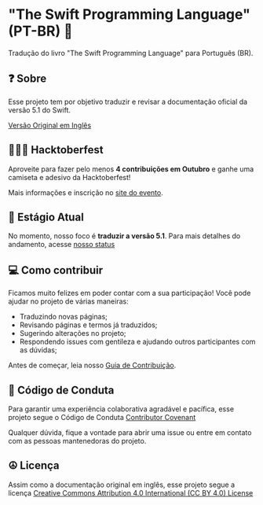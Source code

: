 # "The Swift Programming Language" (PT-BR) 📖

Tradução do livro "The Swift Programming Language" para Português (BR).


## ❓ Sobre 
Esse projeto tem por objetivo traduzir e revisar a documentação oficial da versão 5.1 do Swift.

[Versão Original em Inglês](https://docs.swift.org/swift-book/) 

## 👩🏻‍💻 Hacktoberfest
Aproveite para fazer pelo menos **4 contribuições em Outubro** e ganhe uma camiseta e adesivo da Hacktoberfest! 

Mais informações e inscrição no [site do evento](https://hacktoberfest.digitalocean.com). 

## 📝 Estágio Atual 
No momento, nosso foco é **traduzir a versão 5.1**. 
Para mais detalhes do andamento, acesse [nosso status](STATUS.md) 

## 💻 Como contribuir 

Ficamos muito felizes em poder contar com a sua participação! Você pode ajudar no projeto de várias maneiras: 
- Traduzindo novas páginas;
- Revisando páginas e termos já traduzidos; 
- Sugerindo alterações no projeto; 
- Respondendo issues com gentileza e ajudando outros participantes com as dúvidas; 

Antes de começar, leia nosso [Guia de Contribuição](CONTRIBUTING.md). 

## 🤝 Código de Conduta 
Para garantir uma experiência colaborativa agradável e pacífica, esse projeto segue o Código de Conduta [Contributor Covenant](https://www.contributor-covenant.org/version/1/4/code-of-conduct)

Qualquer dúvida, fique a vontade para abrir uma issue ou entre em contato com as pessoas mantenedoras do projeto. 

## ☮️ Licença 
Assim como a documentação original em inglês, esse projeto segue a licença [Creative Commons Attribution 4.0 International (CC BY 4.0) License](https://creativecommons.org/licenses/by/4.0/) 


